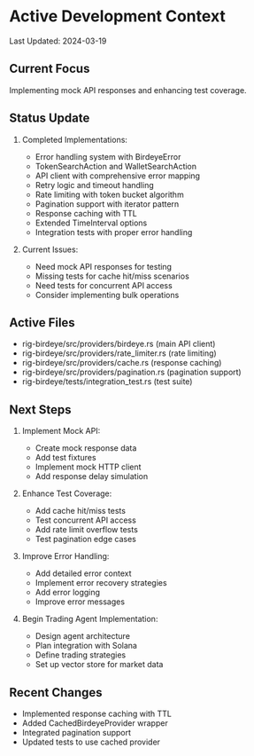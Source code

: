 # Active Development Context
Last Updated: 2024-03-19

## Current Focus
Implementing mock API responses and enhancing test coverage.

## Status Update
1. Completed Implementations:
   - Error handling system with BirdeyeError
   - TokenSearchAction and WalletSearchAction
   - API client with comprehensive error mapping
   - Retry logic and timeout handling
   - Rate limiting with token bucket algorithm
   - Pagination support with iterator pattern
   - Response caching with TTL
   - Extended TimeInterval options
   - Integration tests with proper error handling

2. Current Issues:
   - Need mock API responses for testing
   - Missing tests for cache hit/miss scenarios
   - Need tests for concurrent API access
   - Consider implementing bulk operations

## Active Files
- rig-birdeye/src/providers/birdeye.rs (main API client)
- rig-birdeye/src/providers/rate_limiter.rs (rate limiting)
- rig-birdeye/src/providers/cache.rs (response caching)
- rig-birdeye/src/providers/pagination.rs (pagination support)
- rig-birdeye/tests/integration_test.rs (test suite)

## Next Steps
1. Implement Mock API:
   - Create mock response data
   - Add test fixtures
   - Implement mock HTTP client
   - Add response delay simulation

2. Enhance Test Coverage:
   - Add cache hit/miss tests
   - Test concurrent API access
   - Add rate limit overflow tests
   - Test pagination edge cases

3. Improve Error Handling:
   - Add detailed error context
   - Implement error recovery strategies
   - Add error logging
   - Improve error messages

4. Begin Trading Agent Implementation:
   - Design agent architecture
   - Plan integration with Solana
   - Define trading strategies
   - Set up vector store for market data

## Recent Changes
- Implemented response caching with TTL
- Added CachedBirdeyeProvider wrapper
- Integrated pagination support
- Updated tests to use cached provider
